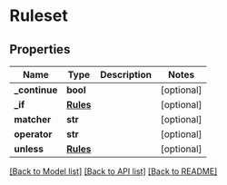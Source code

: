 # Ruleset

## Properties
Name | Type | Description | Notes
------------ | ------------- | ------------- | -------------
**_continue** | **bool** |  | [optional] 
**_if** | [**Rules**](Rules.md) |  | [optional] 
**matcher** | **str** |  | [optional] 
**operator** | **str** |  | [optional] 
**unless** | [**Rules**](Rules.md) |  | [optional] 

[[Back to Model list]](../README.md#documentation-for-models) [[Back to API list]](../README.md#documentation-for-api-endpoints) [[Back to README]](../README.md)

